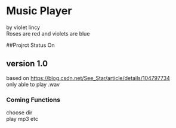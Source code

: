 # Music Player
by violet lincy
<br>Roses are red and violets are blue 

##Projrct Status On

## version 1.0
based on https://blog.csdn.net/See_Star/article/details/104797734
<br>only able to play .wav

### Coming Functions
choose dir
<br>play mp3 etc


